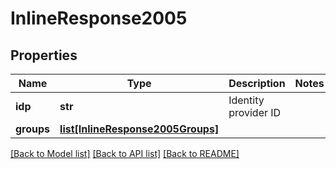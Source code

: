 # InlineResponse2005

## Properties
Name | Type | Description | Notes
------------ | ------------- | ------------- | -------------
**idp** | **str** | Identity provider ID | 
**groups** | [**list[InlineResponse2005Groups]**](InlineResponse2005Groups.md) |  | 

[[Back to Model list]](../README.md#documentation-for-models) [[Back to API list]](../README.md#documentation-for-api-endpoints) [[Back to README]](../README.md)

